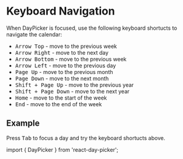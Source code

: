 # Keyboard Navigation

When DayPicker is focused, use the following keyboard shortucts to navigate the calendar:

- <kbd>Arrow Top</kbd> - move to the previous week
- <kbd>Arrow Right</kbd> - move to the next day
- <kbd>Arrow Bottom</kbd> - move to the previous week
- <kbd>Arrow Left</kbd> - move to the previous day
- <kbd>Page Up</kbd> - move to the previous month
- <kbd>Page Down</kbd> - move to the next month
- <kbd>Shift + Page Up</kbd> - move to the previous year
- <kbd>Shift + Page Down</kbd> - move to the next year
- <kbd>Home</kbd> - move to the start of the week
- <kbd>End</kbd> - move to the end of the week

## Example

Press <kbd>Tab</kbd> to focus a day and try the keyboard shortucts above.

import { DayPicker } from 'react-day-picker';

<DayPicker mode="single" />
